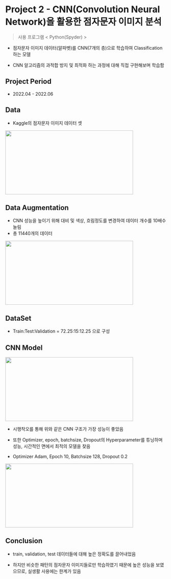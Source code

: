 # Project 2 - CNN(Convolution Neural Network)을 활용한 점자문자 이미지 분석
> 사용 프로그램 < Python(Spyder) >

* 점자문자 이미지 데이터(알파벳)를 CNN(7개의 층)으로 학습하여 Classification 하는 모델
  
* CNN 알고리즘의 과적합 방지 및 최적화 하는 과정에 대해 직접 구현해보며 학습함

## Project Period

* 2022.04 - 2022.06

## Data

* Kaggle의 점자문자 이미지 데이터 셋

<img src="https://github.com/daehwan100/DaeHwan_Projects/assets/141620597/4881c235-991b-496b-8574-807471187223.png" width="400" height="200"/>

## Data Augmentation
* CNN 성능을 높이기 위해 대비 및 색상, 흐림정도를 변경하여 데이터 개수를 10배수 늘림
* 총 11440개의 데이터

<img src="https://github.com/daehwan100/DaeHwan_Projects/assets/141620597/2016a91e-df1d-4351-9518-353f93895d40.png" width="400" height="200"/>

## DataSet

* Train:Test:Validation = 72.25:15:12.25 으로 구성

## CNN Model

<img src="https://github.com/daehwan100/DaeHwan_Projects/assets/141620597/09684cc6-2d25-437a-95f3-734db741dfec.png" width="400" height="200"/>

* 시행착오를 통해 위와 같은 CNN 구조가 가장 성능이 좋았음

* 또한 Optimizer, epoch, batchsize, Dropout의 Hyperparameter를 튜닝하며 성능, 시간적인 면에서 최적의 모델을 찾음

* Optimizer Adam, Epoch 10, Batchsize 128, Dropout 0.2

<img src="https://github.com/daehwan100/DaeHwan_Projects/assets/141620597/10dcda50-078b-41a6-ae54-401e079240c8.png" width="400" height="200"/>

## Conclusion
* train, validation, test 데이터들에 대해 높은 정확도를 끌어내었음
  
* 하지만 비슷한 패턴의 점자문자 이미지들로만 학습하였기 때문에 높은 성능을 보였으므로, 실생활 사용에는 한계가 있음
